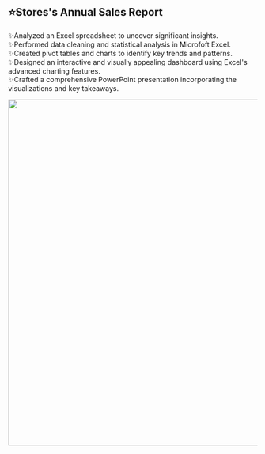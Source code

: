 <h2>⭐️Stores's Annual Sales Report</h2> 
  <div>
    <p>✨Analyzed an Excel spreadsheet to uncover significant insights.<br>
✨Performed data cleaning and statistical analysis in Microfoft Excel.<br>
✨Created pivot tables and charts to identify key trends and patterns.<br>
✨Designed an interactive and visually appealing dashboard using Excel's advanced charting features.<br>
✨Crafted a comprehensive PowerPoint presentation incorporating the visualizations and key takeaways.</p>
  </div>
<div style="display: flex; align-items: center;">
  <img src="https://github.com/ashwinx09/Store-Data-Analysis/assets/171764710/237d9c2d-6992-484b-8f55-0a580889809a" width="700" >



